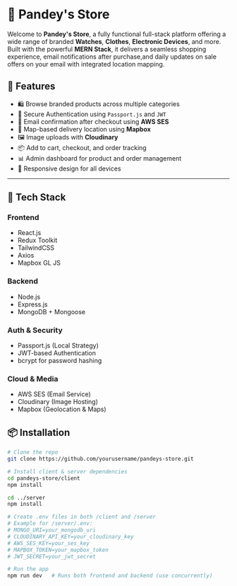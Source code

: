 # 🛒 Pandey's Store

Welcome to **Pandey's Store**, a fully functional full-stack platform offering a wide range of branded **Watches**, **Clothes**, **Electronic Devices**, and more. Built with the powerful **MERN Stack**, it delivers a seamless shopping experience, email notifications after purchase,and daily updates on sale offers on your email with integrated location mapping.


## 🚀 Features

- 🛍️ Browse branded products across multiple categories
- 🔐 Secure Authentication using `Passport.js` and `JWT`
- 🧾 Email confirmation after checkout using **AWS SES**
- 📍 Map-based delivery location using **Mapbox**
- 🖼️ Image uploads with **Cloudinary**
- 📦 Add to cart, checkout, and order tracking
- 📊 Admin dashboard for product and order management
- 📱 Responsive design for all devices

---

## 🧱 Tech Stack

### Frontend
- React.js
- Redux Toolkit
- TailwindCSS
- Axios
- Mapbox GL JS

### Backend
- Node.js
- Express.js
- MongoDB + Mongoose

### Auth & Security
- Passport.js (Local Strategy)
- JWT-based Authentication
- bcrypt for password hashing

### Cloud & Media
- AWS SES (Email Service)
- Cloudinary (Image Hosting)
- Mapbox (Geolocation & Maps)


## 📦 Installation

```bash
# Clone the repo
git clone https://github.com/yourusername/pandeys-store.git

# Install client & server dependencies
cd pandeys-store/client
npm install

cd ../server
npm install

# Create .env files in both /client and /server
# Example for /server/.env:
# MONGO_URI=your_mongodb_uri
# CLOUDINARY_API_KEY=your_cloudinary_key
# AWS_SES_KEY=your_ses_key
# MAPBOX_TOKEN=your_mapbox_token
# JWT_SECRET=your_jwt_secret

# Run the app
npm run dev   # Runs both frontend and backend (use concurrently)

